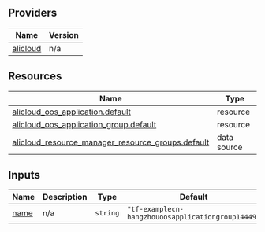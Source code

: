 <!-- BEGIN_TF_DOCS -->
## Providers

| Name | Version |
|------|---------|
| <a name="provider_alicloud"></a> [alicloud](#provider\_alicloud) | n/a |

## Resources

| Name | Type |
|------|------|
| [alicloud_oos_application.default](https://registry.terraform.io/providers/hashicorp/alicloud/latest/docs/resources/oos_application) | resource |
| [alicloud_oos_application_group.default](https://registry.terraform.io/providers/hashicorp/alicloud/latest/docs/resources/oos_application_group) | resource |
| [alicloud_resource_manager_resource_groups.default](https://registry.terraform.io/providers/hashicorp/alicloud/latest/docs/data-sources/resource_manager_resource_groups) | data source |

## Inputs

| Name | Description | Type | Default | Required |
|------|-------------|------|---------|:--------:|
| <a name="input_name"></a> [name](#input\_name) | n/a | `string` | `"tf-examplecn-hangzhouoosapplicationgroup14449"` | no |
<!-- END_TF_DOCS -->    